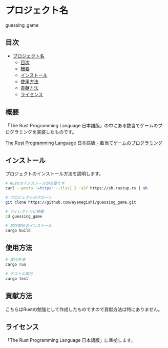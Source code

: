 # プロジェクト名

guessing_game

## 目次

- [プロジェクト名](#プロジェクト名)
  - [目次](#目次)
  - [概要](#概要)
  - [インストール](#インストール)
  - [使用方法](#使用方法)
  - [貢献方法](#貢献方法)
  - [ライセンス](#ライセンス)

## 概要

「The Rust Programming Language 日本語版」の中にある数当てゲームのプログラミングを実装したものです。

[The Rust Programming Language 日本語版 - 数当てゲームのプログラミング](https://doc.rust-jp.rs/book-ja/ch02-00-guessing-game-tutorial.html)

## インストール

プロジェクトのインストール方法を説明します。

```bash
# Rustのインストールが必要です
curl --proto '=https' --tlsv1.2 -sSf https://sh.rustup.rs | sh

# プロジェクトのクローン
git clone https://github.com/eyamagishi/guessing_game.git

# ディレクトリに移動
cd guessing_game

# 依存関係のインストール
cargo build
```

## 使用方法

```bash
# 実行方法
cargo run

# テストの実行
cargo test
```

## 貢献方法
こちらはRustの勉強として作成したものですので貢献方法は特にありません。

## ライセンス
「The Rust Programming Language 日本語版」に準拠します。
